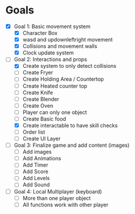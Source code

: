 # Goals

- [x] Goal 1: Basic movement system
  - [x] Character Box
  - [x] wasd and updownleftright movement
  - [x] Collisions and movement walls
  - [x] Clock update system
- [ ] Goal 2: Interactions and props
  - [x] Create system to only detect collisions
  - [ ] Create Fryer
  - [ ] Create Holding Area / Countertop
  - [ ] Create Heated counter top
  - [ ] Create Knife
  - [ ] Create Blender
  - [ ] Create Oven
  - [ ] Player can only one object
  - [ ] Create Basic food
  - [x] Create interactable to have skill checks
  - [ ] Order list
  - [ ] Create UI Layer
- [ ] Goal 3: Finalize game and add content (images)
  - [ ] Add images
  - [ ] Add Animations
  - [ ] Add Timer
  - [ ] Add Score
  - [ ] Add Levels
  - [ ] Add Sound
- [ ] Goal 4: Local Multiplayer (keyboard)
  - [ ] More than one player object
  - [ ] All functions work with other player
